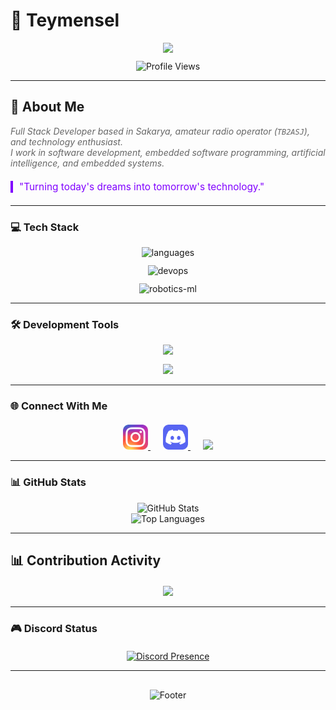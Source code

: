 # 💫 Teymensel

<div align="center">
  <img src="https://readme-typing-svg.herokuapp.com?font=Fira+Code&weight=500&size=40&pause=1000&color=3F00F7&center=true&vCenter=true&random=false&width=600&height=100&lines=Hi,+I'm+R+O+X+I+Y+E+L+%F0%9F%91%8B;" />
</div>


<div align="center" style="margin-top: 10px;">
  <img src="https://komarev.com/ghpvc/?username=omerfarukkolbasar&color=red&style=flat-square" alt="Profile Views" />
</div>

---

## 🚀 About Me

<p style="font-style: italic; color: #666;">
Full Stack Developer based in Sakarya, amateur radio operator (<code>TB2ASJ</code>), and technology enthusiast.<br/>
I work in software development, embedded software programming, artificial intelligence, and embedded systems.
</p>

<blockquote  style="font-size: 1.1em; color: #8000ff; border-left: 4px solid #8000ff; padding-left: 10px; margin: 20px auto; max-width: 600px;">
  "Turning today's dreams into tomorrow's technology."
</blockquote>

---

### 💻 Tech Stack
<div align="center">
  <img src="https://skillicons.dev/icons?i=go,php,cs,cpp,python,java,javascript,react,nodejs,html,css" alt="languages" />
  <br/>
  <img src="https://skillicons.dev/icons?i=linux,nginx,git" alt="devops" style="margin-top: 12px;" />
  <br/>
  <img src="https://skillicons.dev/icons?i=raspberrypi,arduino,opencv,matlab,tensorflow,pytorch" alt="robotics-ml" style="margin-top: 12px;" />
</div>

---

### 🛠️ Development Tools
<div align="center" style="margin-top: 15px;">
  <img src="https://skillicons.dev/icons?i=vscode,git,postman,vim,babel" />
  <br/>
  <img src="https://skillicons.dev/icons?i=linux,windows,ubuntu,arch,debian" style="margin-top: 12px;" />
</div>

---

### 🌐 Connect With Me
<div align="center" style="margin-top: 20px;">
  <a href="https://www.instagram.com/ofkcoolbsr/" target="_blank" style="margin: 0 10px;">
      <img src="https://raw.githubusercontent.com/tandpfun/skill-icons/main/icons/Instagram.svg" width="40px" />
  </a>
  <a href="https://discord.com/users/1067135718473863228" target="_blank" style="margin: 0 10px;">
      <img src="https://raw.githubusercontent.com/tandpfun/skill-icons/main/icons/Discord.svg" width="40px" />
  </a>
  <a href="https://teymensel.com" target="_blank" style="margin: 0 10px;">
      <img src="https://images.icon-icons.com/2550/PNG/512/link_icon_152591.png" width="40px" />
  </a>
</div>

---

### 📊 GitHub Stats
<div align="center">
<img src="https://github-readme-stats.vercel.app/api?username=omerfarukkolbasar&show_icons=true&theme=tokyonight&hide_border=true" alt="GitHub Stats" />
<br />
<img src="https://github-readme-stats.vercel.app/api/top-langs/?username=omerfarukkolbasar&theme=tokyonight&hide_border=true&layout=compact" alt="Top Languages" />
</div>

---

## 📊 Contribution Activity

<div align="center" style="margin-top: 20px;">
  <img src="https://github-readme-activity-graph.vercel.app/graph?username=omerfarukkolbasar&bg_color=0d1117&color=1E90FF&line=1E90FF&point=3399FF&area=true&hide_border=true" />
</div>

---

### 🎮 Discord Status
<p align="center" style="margin-top: 20px;">
  <a href="https://discord.com/users/1067135718473863228">
    <img src="https://lanyard.cnrad.dev/api/1067135718473863228" alt="Discord Presence" />
  </a>
</p>

---

<div align="center" style="margin-top: 30px;">
  <img src="https://readme-typing-svg.herokuapp.com?font=Fira+Code&weight=500&size=24&pause=1000&color=3F00F7&center=true&vCenter=true&width=400&lines=Thanks+for+visiting!" alt="Footer" />
</div>
